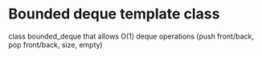 # Bounded deque template class
class bounded_deque<T> that allows O(1)
 deque operations (push front/back, pop front/back, size, empty)
